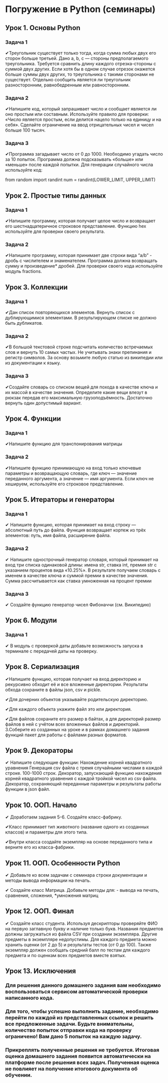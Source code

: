 # Погружение в Python (семинары)
## Урок 1. Основы Python

### Задача 1
✔Треугольник существует только тогда, когда сумма любых двух его сторон больше третьей. Дано a, b, c — стороны предполагаемого треугольника. Требуется сравнить длину каждого отрезка-стороны с суммой двух других. Если хотя бы в одном случае отрезок окажется больше суммы двух других, то треугольника с такими сторонами не существует. Отдельно сообщить является ли треугольник разносторонним, равнобедренным или равносторонним.

### Задача 2
✔Напишите код, который запрашивает число и сообщает является ли оно простым или составным. Используйте правило для проверки: «Число является простым, если делится нацело только на единицу и на себя». Сделайте ограничение на ввод отрицательных чисел и чисел больше 100 тысяч.

### Задача 3
✔Программа загадывает число от 0 до 1000. Необходимо угадать число за 10 попыток. Программа должна подсказывать «больше» или «меньше» после каждой попытки. Для генерации случайного числа используйте код:

from random import randint
num = randint(LOWER_LIMIT, UPPER_LIMIT)

## Урок 2. Простые типы данных

### Задача 1
✔Напишите программу, которая получает целое число и возвращает его шестнадцатеричное строковое представление. Функцию hex используйте для проверки своего результата.

### Задача 2
✔Напишите программу, которая принимает две строки вида “a/b” - дробь с числителем и знаменателем. Программа должна возвращать сумму и произведение* дробей. Для проверки своего кода используйте модуль fractions.

## Урок 3. Коллекции

### Задача 1
✔Дан список повторяющихся элементов. Вернуть список с дублирующимися элементами. В результирующем списке не должно быть дубликатов.

### Задача 2
✔В большой текстовой строке подсчитать количество встречаемых слов и вернуть 10 самых частых. Не учитывать знаки препинания и регистр символов. За основу возьмите любую статью из википедии или из документации к языку.

### Задача 3
✔Создайте словарь со списком вещей для похода в качестве ключа и их массой в качестве значения. Определите какие вещи влезут в рюкзак передав его максимальную грузоподъёмность. Достаточно вернуть один допустимый вариант.

## Урок 4. Функции

### Задача 1
✔Напишите функцию для транспонирования матрицы

### Задача 2
✔Напишите функцию принимающую на вход только ключевые параметры и возвращающую словарь, где ключ — значение переданного аргумента, а значение — имя аргумента. Если ключ не хешируем, используйте его строковое представление.

## Урок 5. Итераторы и генераторы

### Задача 1
✔ Напишите функцию, которая принимает на вход строку —
абсолютный путь до файла. Функция возвращает кортеж из трёх
элементов: путь, имя файла, расширение файла.

### Задача 2
✔ Напишите однострочный генератор словаря, который принимает
на вход три списка одинаковой длины: имена str, ставка int,
премия str с указанием процентов вида «10.25%». В результате
получаем словарь с именем в качестве ключа и суммой
премии в качестве значения. Сумма рассчитывается
как ставка умноженная на процент премии

### Задача 3
✔ Создайте функцию генератор чисел Фибоначчи (см. Википедию)

## Урок 6. Модули

### Задача 1
✔ В модуль с проверкой даты добавьте возможность запуска в терминале с передачей даты на проверку.

## Урок 8. Сериализация

✔Напишите функцию, которая получает на вход директорию и рекурсивно обходит её и все вложенные директории. Результаты обхода сохраните в файлы json, csv и pickle.

✔Для дочерних объектов указывайте родительскую директорию.

✔Для каждого объекта укажите файл это или директория.

✔Для файлов сохраните его размер в байтах, а для директорий размер файлов в ней с учётом всех вложенных файлов и директорий. 3.Соберите из созданных на уроке и в рамках домашнего задания функций пакет для работы с файлами разных форматов.

## Урок 9. Декораторы

✔ Напишите следующие функции:
     Нахождение корней квадратного уравнения
     Генерация csv файла с тремя случайными числами в каждой строке. 100-1000 строк.
     Декоратор, запускающий функцию нахождения корней квадратного уравнения с каждой тройкой чисел из csv файла.
     Декоратор, сохраняющий переданные параметры и результаты работы функции в json файл.

## Урок 10. ООП. Начало

✔ Доработаем задания 5-6. Создайте класс-фабрику.

✔Класс принимает тип животного (название одного из созданных классов) и параметры для этого типа.

✔Внутри класса создайте экземпляр на основе переданного типа и верните его из класса-фабрики.

## Урок 11. ООП. Особенности Python

✔ Добавьте ко всем задачам с семинара строки документации и методы вывода информации на печать.

✔ Создайте класс Матрица. Добавьте методы для: - вывода на печать,
сравнения,
сложения,
*умножения матриц

## Урок 12. ООП. Финал

✔ Создайте класс студента.
  Используя дескрипторы проверяйте ФИО на первую заглавную букву и наличие только букв.
  Названия предметов должны загружаться из файла CSV при создании экземпляра. Другие предметы в экземпляре недопустимы.
  Для каждого предмета можно хранить оценки (от 2 до 5) и результаты тестов (от 0 до 100).
  Также экземпляр должен сообщать средний балл по тестам для каждого предмета и по оценкам всех предметов вместе взятых.

## Урок 13. Исключения

### Для решения данного домашнего задания вам необходимо воспользоваться сервисом автоматической проверки написанного кода.
### Для того, чтобы успешно выполнить задание, необходимо перейти по каждой из представленных ссылок и решить все предложенные задачи. Будьте внимательны, количество попыток отправки кода на проверку ограничено! Вам дано 5 попыток на каждую задачу.
### Прикреплять полученные решения не требуется. Итоговая оценка домашнего задания появится автоматически на платформе после решения всех задач. Полученная оценка не повлияет на получение итогового документа об обучении.



